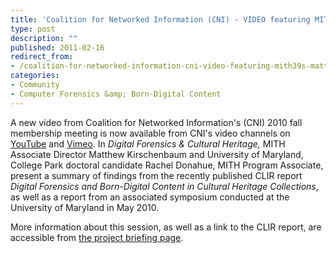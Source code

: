 ```yaml
---
title: 'Coalition for Networked Information (CNI) - VIDEO featuring MITH''s Matthew Kirschenbaum and Rachel Donahaue - Digital Forensics & Cultural Heritage'
type: post
description: ""
published: 2011-02-16
redirect_from: 
- /coalition-for-networked-information-cni-video-featuring-mith39s-matthew-kirschenbaum-and-rachel-donahaue-45-digital-forensics-cultural-heritage/
categories:
- Community
- Computer Forensics &amp; Born-Digital Content
---
```

A new video from Coalition for Networked Information's (CNI) 2010 fall membership meeting is now available from CNI's video channels on [YouTube](http://www.youtube.com/watch?v=hz41tB5lV8E) and [Vimeo](http://vimeo.com/19187679). In _Digital Forensics & Cultural Heritage,_ MITH Associate Director Matthew Kirschenbaum and University of Maryland, College Park doctoral candidate Rachel Donahue, MITH Program Associate, present a summary of findings from the recently published CLIR report _Digital Forensics and Born-Digital Content in Cultural Heritage Collections_, as well as a report from an associated symposium conducted at the University of Maryland in May 2010.

More information about this session, as well as a link to the CLIR report, are accessible from [the project briefing page](https://www.cni.org/news/digital-forensics-and-cultural-heritage).
